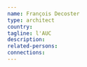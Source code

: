 ```yaml
---
name: François Decoster
type: architect
country:
tagline: l'AUC
description:
related-persons:
connections:
---
```

